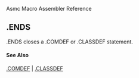 Asmc Macro Assembler Reference

## .ENDS

.ENDS closes a .COMDEF or .CLASSDEF statement.

#### See Also

[.COMDEF](dot_comdef.md) | [.CLASSDEF](dot_comdef.md)